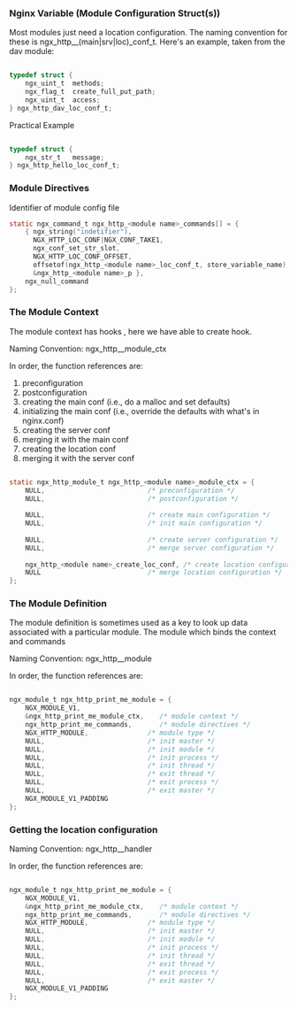 ### Nginx Variable (Module Configuration Struct(s))

Most modules just need a location configuration. The naming convention for these is 
ngx_http_<module name>_(main|srv|loc)_conf_t. Here's an example, taken from the dav module:

```C

typedef struct {
    ngx_uint_t  methods;
    ngx_flag_t  create_full_put_path;
    ngx_uint_t  access;
} ngx_http_dav_loc_conf_t;

```

Practical Example
```C

typedef struct {
    ngx_str_t   message;
} ngx_http_hello_loc_conf_t;

```

### Module Directives

Identifier of module config file

```C
static ngx_command_t ngx_http_<module name>_commands[] = {
    { ngx_string("indetifier"),
      NGX_HTTP_LOC_CONF|NGX_CONF_TAKE1,
      ngx_conf_set_str_slot,
      NGX_HTTP_LOC_CONF_OFFSET,
      offsetof(ngx_http_<module name>_loc_conf_t, store_variable_name),
      &ngx_http_<module name>_p },
    ngx_null_command
};
```


### The Module Context

The module context has hooks , here we have able to create hook.

Naming Convention: ngx_http_<module name>_module_ctx

In order, the function references are:

1. preconfiguration
2. postconfiguration
3. creating the main conf (i.e., do a malloc and set defaults)
4. initializing the main conf (i.e., override the defaults with what's in nginx.conf)
5. creating the server conf
6. merging it with the main conf
7. creating the location conf
8. merging it with the server conf

```C

static ngx_http_module_t ngx_http_<module name>_module_ctx = {
    NULL,                          /* preconfiguration */
    NULL,                          /* postconfiguration */
 
    NULL,                          /* create main configuration */
    NULL,                          /* init main configuration */
 
    NULL,                          /* create server configuration */
    NULL,                          /* merge server configuration */
 
    ngx_http_<module name>_create_loc_conf, /* create location configuration */
    NULL                           /* merge location configuration */
};

```

### The Module Definition

The module definition is sometimes used as a key to look up data associated with a particular module. The module which binds the context and commands 

Naming Convention: ngx_http_<module name>_module

In order, the function references are:
```C

ngx_module_t ngx_http_print_me_module = {
    NGX_MODULE_V1,
    &ngx_http_print_me_module_ctx,    /* module context */
    ngx_http_print_me_commands,       /* module directives */
    NGX_HTTP_MODULE,               /* module type */
    NULL,                          /* init master */
    NULL,                          /* init module */
    NULL,                          /* init process */
    NULL,                          /* init thread */
    NULL,                          /* exit thread */
    NULL,                          /* exit process */
    NULL,                          /* exit master */
    NGX_MODULE_V1_PADDING
};

```

### Getting the location configuration 

Naming Convention: ngx_http_<module name>_handler

In order, the function references are:
```C

ngx_module_t ngx_http_print_me_module = {
    NGX_MODULE_V1,
    &ngx_http_print_me_module_ctx,    /* module context */
    ngx_http_print_me_commands,       /* module directives */
    NGX_HTTP_MODULE,               /* module type */
    NULL,                          /* init master */
    NULL,                          /* init module */
    NULL,                          /* init process */
    NULL,                          /* init thread */
    NULL,                          /* exit thread */
    NULL,                          /* exit process */
    NULL,                          /* exit master */
    NGX_MODULE_V1_PADDING
};

```